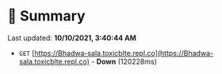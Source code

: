 # 📖 Summary
Last updated: **10/10/2021, 3:40:44 AM**

- `GET` [https://Bhadwa-sala.toxicblte.repl.co](https://Bhadwa-sala.toxicblte.repl.co) - **Down** (120228ms)
